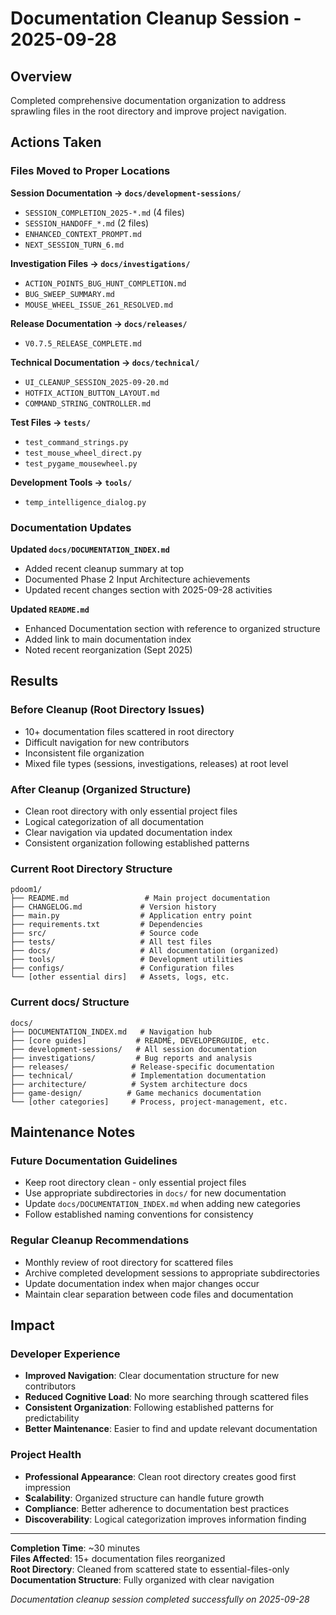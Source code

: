 # Documentation Cleanup Session - 2025-09-28

## Overview

Completed comprehensive documentation organization to address sprawling files in the root directory and improve project navigation.

## Actions Taken

### Files Moved to Proper Locations

**Session Documentation → `docs/development-sessions/`**
- `SESSION_COMPLETION_2025-*.md` (4 files)
- `SESSION_HANDOFF_*.md` (2 files)
- `ENHANCED_CONTEXT_PROMPT.md`
- `NEXT_SESSION_TURN_6.md`

**Investigation Files → `docs/investigations/`**
- `ACTION_POINTS_BUG_HUNT_COMPLETION.md`
- `BUG_SWEEP_SUMMARY.md`
- `MOUSE_WHEEL_ISSUE_261_RESOLVED.md`

**Release Documentation → `docs/releases/`**
- `V0.7.5_RELEASE_COMPLETE.md`

**Technical Documentation → `docs/technical/`**
- `UI_CLEANUP_SESSION_2025-09-20.md`
- `HOTFIX_ACTION_BUTTON_LAYOUT.md`
- `COMMAND_STRING_CONTROLLER.md`

**Test Files → `tests/`**
- `test_command_strings.py`
- `test_mouse_wheel_direct.py`
- `test_pygame_mousewheel.py`

**Development Tools → `tools/`**
- `temp_intelligence_dialog.py`

### Documentation Updates

**Updated `docs/DOCUMENTATION_INDEX.md`**
- Added recent cleanup summary at top
- Documented Phase 2 Input Architecture achievements
- Updated recent changes section with 2025-09-28 activities

**Updated `README.md`**
- Enhanced Documentation section with reference to organized structure
- Added link to main documentation index
- Noted recent reorganization (Sept 2025)

## Results

### Before Cleanup (Root Directory Issues)
- 10+ documentation files scattered in root directory
- Difficult navigation for new contributors
- Inconsistent file organization
- Mixed file types (sessions, investigations, releases) at root level

### After Cleanup (Organized Structure)
- Clean root directory with only essential project files
- Logical categorization of all documentation
- Clear navigation via updated documentation index
- Consistent organization following established patterns

### Current Root Directory Structure
```
pdoom1/
├── README.md                 # Main project documentation
├── CHANGELOG.md             # Version history
├── main.py                  # Application entry point
├── requirements.txt         # Dependencies
├── src/                     # Source code
├── tests/                   # All test files
├── docs/                    # All documentation (organized)
├── tools/                   # Development utilities
├── configs/                 # Configuration files
└── [other essential dirs]   # Assets, logs, etc.
```

### Current docs/ Structure
```
docs/
├── DOCUMENTATION_INDEX.md   # Navigation hub
├── [core guides]           # README, DEVELOPERGUIDE, etc.
├── development-sessions/   # All session documentation
├── investigations/         # Bug reports and analysis
├── releases/              # Release-specific documentation
├── technical/             # Implementation documentation
├── architecture/          # System architecture docs
├── game-design/          # Game mechanics documentation
└── [other categories]     # Process, project-management, etc.
```

## Maintenance Notes

### Future Documentation Guidelines
- Keep root directory clean - only essential project files
- Use appropriate subdirectories in `docs/` for new documentation
- Update `docs/DOCUMENTATION_INDEX.md` when adding new categories
- Follow established naming conventions for consistency

### Regular Cleanup Recommendations
- Monthly review of root directory for scattered files
- Archive completed development sessions to appropriate subdirectories
- Update documentation index when major changes occur
- Maintain clear separation between code files and documentation

## Impact

### Developer Experience
- **Improved Navigation**: Clear documentation structure for new contributors
- **Reduced Cognitive Load**: No more searching through scattered files
- **Consistent Organization**: Following established patterns for predictability
- **Better Maintenance**: Easier to find and update relevant documentation

### Project Health
- **Professional Appearance**: Clean root directory creates good first impression
- **Scalability**: Organized structure can handle future growth
- **Compliance**: Better adherence to documentation best practices
- **Discoverability**: Logical categorization improves information finding

---

**Completion Time**: ~30 minutes  
**Files Affected**: 15+ documentation files reorganized  
**Root Directory**: Cleaned from scattered state to essential-files-only  
**Documentation Structure**: Fully organized with clear navigation  

*Documentation cleanup session completed successfully on 2025-09-28*